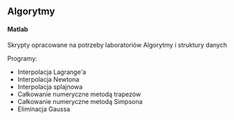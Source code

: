 <h2>Algorytmy</h2>
<h4>Matlab</h4>
<p>Skrypty opracowane na potrzeby laboratoriów Algorytmy i struktury danych</p>
<p>Programy:</p>
<ul>
<li>Interpolacja Lagrange'a</li>
<li>Interpolacja Newtona</li>
<li>Interpolacja splajnowa</li>
<li>Całkowanie numeryczne metodą trapezów</li>
<li>Całkowanie numeryczne metodą Simpsona</li>
<li>Eliminacja Gaussa</li>
</ul>
